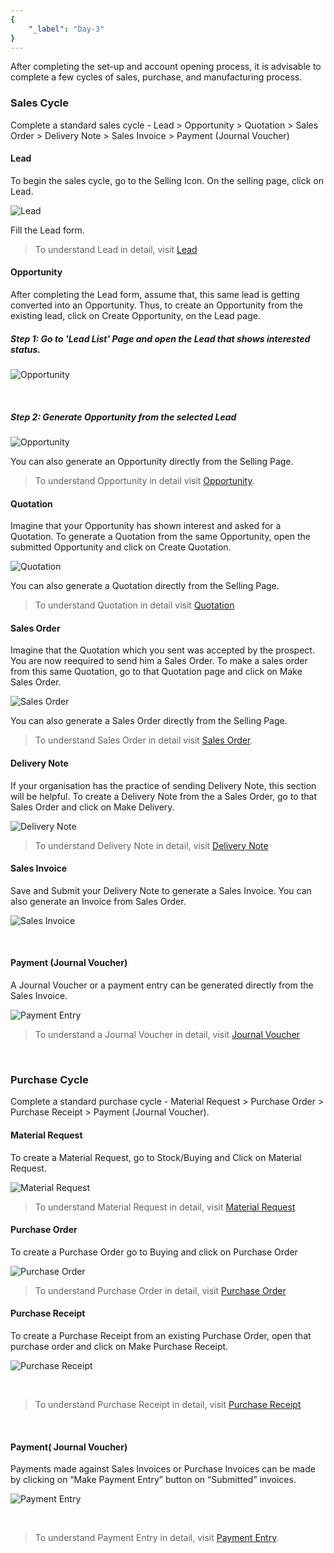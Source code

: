 ```yaml
---
{
	"_label": "Day-3"
}
---
```

After completing the set-up and account opening process, it is advisable  to complete a few cycles of sales, purchase, and manufacturing process.


### Sales Cycle

Complete a standard sales cycle - Lead > Opportunity > Quotation > Sales Order > Delivery Note > Sales Invoice > Payment (Journal Voucher)

#### Lead

To begin the sales cycle, go to the Selling Icon. On the selling page, click on Lead. 

![Lead](img/thirddaysetup-lead.png)

Fill the Lead form.

> To understand Lead in detail, visit [Lead](docs.user.selling.lead.html)

#### Opportunity

After completing the Lead form, assume that, this same lead is getting converted into an Opportunity. Thus, to create an Opportunity from the existing lead, click on Create Opportunity, on the Lead page.

##### Step 1: Go to 'Lead List' Page and open the Lead that shows interested status.

![Opportunity](img/thirddaysetup_opportunity_1.png)

<br>

##### Step 2: Generate Opportunity from the selected Lead

![Opportunity](img/thirddaysetup_opportunity.png)

You can also generate an Opportunity directly from the Selling Page.

> To understand Opportunity in detail visit [Opportunity](docs.user.selling.opportunity.html).


#### Quotation

Imagine that your Opportunity has shown interest and asked for a Quotation. To generate a Quotation from the same Opportunity, open the submitted Opportunity and click on Create Quotation.

![Quotation](img/thirddaysetup_quotation.png)

You can also generate a Quotation directly from the Selling Page.

> To understand Quotation in detail visit [Quotation](docs.user.selling.quotation.html)


#### Sales Order

Imagine that the Quotation which you sent was accepted by the prospect. You are now  reequired to send him a Sales Order. To make a sales order from this same Quotation, go to that Quotation page and click on Make Sales Order.

![Sales Order](img/thirddaysetup_sales_order.png)

You can also generate a Sales Order directly from the Selling Page.

> To understand Sales Order in detail visit [Sales Order](docs.user.selling.sales_order.html).

#### Delivery Note

If your organisation has the practice of sending Delivery Note, this section will be helpful. To create a Delivery Note from the a Sales Order, go to that Sales Order and click on Make Delivery.


![Delivery Note](img/thirddaysetup_delivery_note.png)

> To understand Delivery Note in detail, visit [Delivery Note](docs.user.stock.delivery_note.html)


#### Sales Invoice

Save and Submit your Delivery Note to generate a Sales Invoice. You can also generate an Invoice from Sales Order.

![Sales Invoice](img/thirddaysetup_sales_invoice.png)

<br>

#### Payment (Journal Voucher)


A Journal Voucher or a payment entry can be generated directly from the Sales Invoice.

![Payment Entry](img/thirddaysetup-payment-entry.png)

> To understand a Journal Voucher in detail, visit [Journal Voucher](docs.user.accounts.journal_voucher.html)

<br>

### Purchase Cycle

Complete a standard purchase cycle - Material Request > Purchase Order > Purchase Receipt > Payment (Journal Voucher).


#### Material Request

To create a Material Request, go to Stock/Buying and Click on Material Request.

![Material Request](img/thirddaysetup-material-request.png)

> To understand Material Request in detail, visit [Material Request](docs.user.buying.material_request.html)

#### Purchase Order

To create a Purchase Order go to Buying and click on Purchase Order

![Purchase Order](img/thirddaysetup-purchase-order.png)

> To understand Purchase Order in detail, visit [Purchase Order](docs.user.buying.purchase_order.html)

#### Purchase Receipt

To create a Purchase Receipt from an existing Purchase Order, open that purchase order and click on Make Purchase Receipt.

![Purchase Receipt](img/thirddaysetup-purchase-receipt.png)

<br>

>To understand Purchase Receipt in detail, visit [Purchase Receipt](docs.user.stock.purchase_receipt.html)

<br>

#### Payment( Journal Voucher)

Payments made against Sales Invoices or Purchase Invoices can be made by clicking on “Make Payment Entry” button on “Submitted” invoices.


![Payment Entry](img/thirddaysetup-payment-entry.png)

<br>

> To understand Payment Entry in detail, visit [Payment Entry](docs.user.accounts.payments.html).

